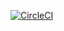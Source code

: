 [![CircleCI](https://circleci.com/gh/robwebdev/opt-out.svg?style=svg)](https://circleci.com/gh/robwebdev/opt-out)
